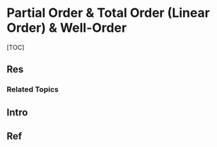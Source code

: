 # Partial Order & Total Order (Linear Order) & Well-Order

[TOC]



## Res
### Related Topics



## Intro



## Ref

